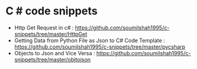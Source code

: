 # C # code snippets 

* Http Get Request in c# : https://github.com/soumilshah1995/c-snippets/tree/master/HttpGet
* Getting Data from Python File as Json to C# Code Template : https://github.com/soumilshah1995/c-snippets/tree/master/pycsharp
* Objects to Json and Vice Versa : https://github.com/soumilshah1995/c-snippets/tree/master/objtojson

